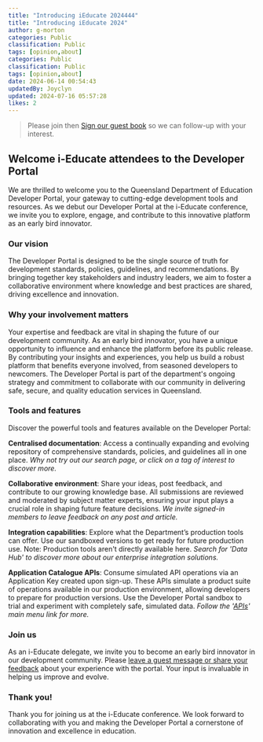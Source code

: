 ```yaml
---
title: "Introducing iEducate 2024444"
title: "Introducing iEducate 2024"
author: g-morton
categories: Public
classification: Public
tags: [opinion,about]
categories: Public
classification: Public
tags: [opinion,about]
date: 2024-06-14 00:54:43 
updatedBy: Joyclyn
updated: 2024-07-16 05:57:28 
likes: 2
---
```


> Please join then [Sign our guest book](mailto:developerportal@qed.qld.gov.au?subject=i-Educate%20Guest%20Book) so we can follow-up with your interest.

## Welcome i-Educate attendees to the Developer Portal

We are thrilled to welcome you to the Queensland Department of Education Developer Portal, your gateway to cutting-edge development tools and resources. As we debut our Developer Portal at the i-Educate conference, we invite you to explore, engage, and contribute to this innovative platform as an early bird innovator.

### Our vision

The Developer Portal is designed to be the single source of truth for development standards, policies, guidelines, and recommendations. By bringing together key stakeholders and industry leaders, we aim to foster a collaborative environment where knowledge and best practices are shared, driving excellence and innovation.

### Why your involvement matters

Your expertise and feedback are vital in shaping the future of our development community. As an early bird innovator, you have a unique opportunity to influence and enhance the platform before its public release. By contributing your insights and experiences, you help us build a robust platform that benefits everyone involved, from seasoned developers to newcomers. The Developer Portal is part of the department's ongoing strategy and commitment to collaborate with our community in delivering safe, secure, and quality education services in Queensland.

### Tools and features

Discover the powerful tools and features available on the Developer Portal:

**Centralised documentation**: Access a continually expanding and evolving repository of comprehensive standards, policies, and guidelines all in one place. *Why not try out our search page, or click on a tag of interest to discover more.*

**Collaborative environment**: Share your ideas, post feedback, and contribute to our growing knowledge base. All submissions are reviewed and moderated by subject matter experts, ensuring your input plays a crucial role in shaping future feature decisions. *We invite signed-in members to leave feedback on any post and article.*

**Integration capabilities**: Explore what the Department’s production tools can offer. Use our sandboxed versions to get ready for future production use. Note: Production tools aren't directly available here. *Search for 'Data Hub' to discover more about our enterprise integration solutions.*

**Application Catalogue APIs**: Consume simulated API operations via an Application Key created upon sign-up. These APIs simulate a product suite of operations available in our production environment, allowing developers to prepare for production versions. Use the Developer Portal sandbox to trial and experiment with completely safe, simulated data. *Follow the '[APIs](https://developer.qed.qld.gov.au/apis/)' main menu link for more.*

### Join us

As an i-Educate delegate, we invite you to become an early bird innovator in our development community. Please [leave a guest message or share your feedback](https://developer.qed.qld.gov.au/contact-us/) about your experience with the portal. Your input is invaluable in helping us improve and evolve.


### Thank you!
Thank you for joining us at the i-Educate conference. We look forward to collaborating with you and making the Developer Portal a cornerstone of innovation and excellence in education.